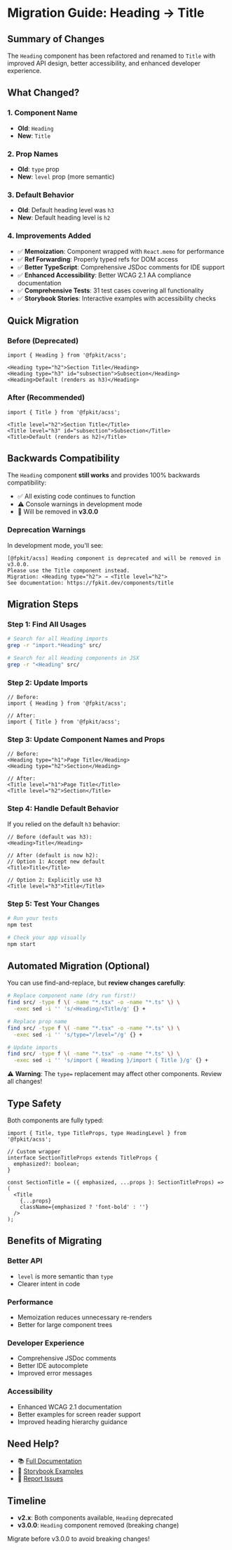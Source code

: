 # Migration Guide: Heading → Title

## Summary of Changes

The `Heading` component has been refactored and renamed to `Title` with improved API design, better accessibility, and enhanced developer experience.

## What Changed?

### 1. Component Name
- **Old**: `Heading`
- **New**: `Title`

### 2. Prop Names
- **Old**: `type` prop
- **New**: `level` prop (more semantic)

### 3. Default Behavior
- **Old**: Default heading level was `h3`
- **New**: Default heading level is `h2`

### 4. Improvements Added
- ✅ **Memoization**: Component wrapped with `React.memo` for performance
- ✅ **Ref Forwarding**: Properly typed refs for DOM access
- ✅ **Better TypeScript**: Comprehensive JSDoc comments for IDE support
- ✅ **Enhanced Accessibility**: Better WCAG 2.1 AA compliance documentation
- ✅ **Comprehensive Tests**: 31 test cases covering all functionality
- ✅ **Storybook Stories**: Interactive examples with accessibility checks

## Quick Migration

### Before (Deprecated)
```tsx
import { Heading } from '@fpkit/acss';

<Heading type="h2">Section Title</Heading>
<Heading type="h3" id="subsection">Subsection</Heading>
<Heading>Default (renders as h3)</Heading>
```

### After (Recommended)
```tsx
import { Title } from '@fpkit/acss';

<Title level="h2">Section Title</Title>
<Title level="h3" id="subsection">Subsection</Title>
<Title>Default (renders as h2)</Title>
```

## Backwards Compatibility

The `Heading` component **still works** and provides 100% backwards compatibility:

- ✅ All existing code continues to function
- ⚠️ Console warnings in development mode
- 📅 Will be removed in **v3.0.0**

### Deprecation Warnings

In development mode, you'll see:

```
[@fpkit/acss] Heading component is deprecated and will be removed in v3.0.0.
Please use the Title component instead.
Migration: <Heading type="h2"> → <Title level="h2">
See documentation: https://fpkit.dev/components/title
```

## Migration Steps

### Step 1: Find All Usages

```bash
# Search for all Heading imports
grep -r "import.*Heading" src/

# Search for all Heading components in JSX
grep -r "<Heading" src/
```

### Step 2: Update Imports

```tsx
// Before:
import { Heading } from '@fpkit/acss';

// After:
import { Title } from '@fpkit/acss';
```

### Step 3: Update Component Names and Props

```tsx
// Before:
<Heading type="h1">Page Title</Heading>
<Heading type="h2">Section</Heading>

// After:
<Title level="h1">Page Title</Title>
<Title level="h2">Section</Title>
```

### Step 4: Handle Default Behavior

If you relied on the default `h3` behavior:

```tsx
// Before (default was h3):
<Heading>Title</Heading>

// After (default is now h2):
// Option 1: Accept new default
<Title>Title</Title>

// Option 2: Explicitly use h3
<Title level="h3">Title</Title>
```

### Step 5: Test Your Changes

```bash
# Run your tests
npm test

# Check your app visually
npm start
```

## Automated Migration (Optional)

You can use find-and-replace, but **review changes carefully**:

```bash
# Replace component name (dry run first!)
find src/ -type f \( -name "*.tsx" -o -name "*.ts" \) \
  -exec sed -i '' 's/<Heading/<Title/g' {} +

# Replace prop name
find src/ -type f \( -name "*.tsx" -o -name "*.ts" \) \
  -exec sed -i '' 's/type="/level="/g' {} +

# Update imports
find src/ -type f \( -name "*.tsx" -o -name "*.ts" \) \
  -exec sed -i '' 's/import { Heading }/import { Title }/g' {} +
```

⚠️ **Warning**: The `type=` replacement may affect other components. Review all changes!

## Type Safety

Both components are fully typed:

```tsx
import { Title, type TitleProps, type HeadingLevel } from '@fpkit/acss';

// Custom wrapper
interface SectionTitleProps extends TitleProps {
  emphasized?: boolean;
}

const SectionTitle = ({ emphasized, ...props }: SectionTitleProps) => (
  <Title
    {...props}
    className={emphasized ? 'font-bold' : ''}
  />
);
```

## Benefits of Migrating

### Better API
- `level` is more semantic than `type`
- Clearer intent in code

### Performance
- Memoization reduces unnecessary re-renders
- Better for large component trees

### Developer Experience
- Comprehensive JSDoc comments
- Better IDE autocomplete
- Improved error messages

### Accessibility
- Enhanced WCAG 2.1 documentation
- Better examples for screen reader support
- Improved heading hierarchy guidance

## Need Help?

- 📚 [Full Documentation](README.md)
- 📖 [Storybook Examples](?path=/docs/fp-react-components-title--docs)
- 🐛 [Report Issues](https://github.com/fpkit/acss/issues)

## Timeline

- **v2.x**: Both components available, `Heading` deprecated
- **v3.0.0**: `Heading` component removed (breaking change)

Migrate before v3.0.0 to avoid breaking changes!
